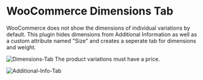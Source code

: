 # WooCommerce Dimensions Tab
WooCommerce does not show the dimensions of individual variations by default. This plugin hides dimensions from Additional Information as well as a custom attribute named "Size" and creates a seperate tab for dimensions and weight.

![Dimensions-Tab](https://user-images.githubusercontent.com/6086346/57200654-5ae59c80-6f43-11e9-87b8-d4ab70833547.PNG)
The product variations must have a price.

![Additional-Info-Tab](https://user-images.githubusercontent.com/6086346/57206109-250edb00-6f78-11e9-86f4-6b7d74bd223a.PNG)
